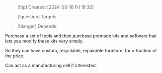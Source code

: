 
>[!tip] Created: [2024-08-16 Fri 16:32]

>[!question] Targets: 

>[!danger] Depends: 

Purchase a set of tools and then purchase premade kits and software that lets you modify these kits very simply.

So they can have custom, recyclable, repairable furniture, for a fraction of the price.

Can act as a manufacturing cell if interested.